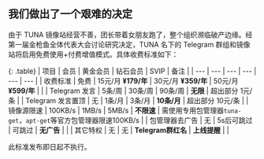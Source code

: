 ## 我们做出了一个艰难的决定

由于 TUNA 镜像站经营不善，团长带着女朋友跑了，整个组织濒临破产边缘。经第一届金枪鱼全体代表大会讨论研究决定，TUNA 名下的 Telegram 群组和镜像站将启用免费使用+付费增值模式。具体收费标准如下：

{: .table}
| 项目 | 会员 | 黄金会员 | 钻石会员 | SVIP | 备注 |
| --- | --- | --- | --- | --- | --- |
| 收费标准 | 免费 | 15元/月 **¥179/年** | 30元/月 **¥359/年** | 50元/月 **¥599/年** |  |
| Telegram 发言 | 5条/周 | 30条/周 | 90条/周 | **无限** | 超出部分 1元/条 |
| Telegram 发言置顶 | 无 | 1条/月 | 3条/月 | **10条/月** | 超出部分 10元/条 |
| 镜像源限速 | 100KB/s | 1MB/s | 5MB/s | **不限速** | 需使用专用包管理器`tuna-get`，`apt-get`等官方包管理器限速100KB/s |
| 包管理器去广告 | 无 | 5s后可跳过 | 可跳过 | **无广告** |  |
| 其它特权 | 无 | 无 | **Telegram群红名** | **上线提醒** |  |

此标准发布即日起不执行。
